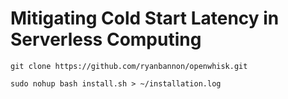 # Mitigating Cold Start Latency in Serverless Computing

`git clone https://github.com/ryanbannon/openwhisk.git`

`sudo nohup bash install.sh > ~/installation.log`
